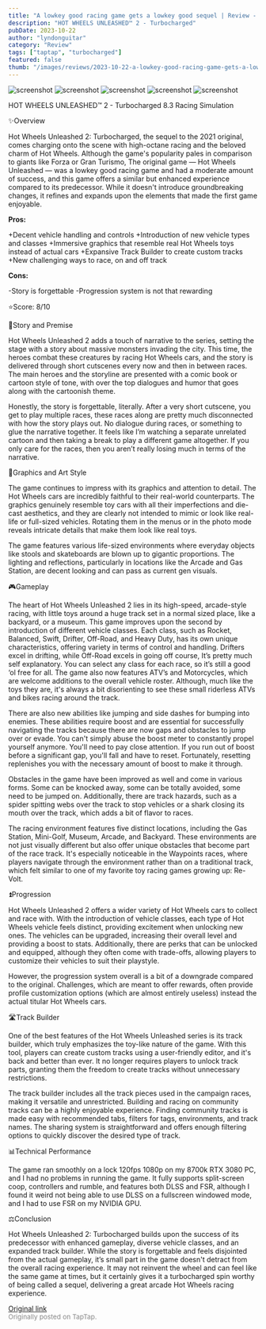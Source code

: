 ```yaml
---
title: "A lowkey good racing game gets a lowkey good sequel | Review - Hot Wheels Unleashed 2: Turbocharged"
description: "HOT WHEELS UNLEASHED™ 2 - Turbocharged"
pubDate: 2023-10-22
author: "lyndonguitar"
category: "Review"
tags: ["taptap", "turbocharged"]
featured: false
thumb: "/images/reviews/2023-10-22-a-lowkey-good-racing-game-gets-a-lowkey-good-sequel--review---hot-wheels-unleashed-2-turb-0.avif"
---
```


<div class="gallery">
  <img src="/images/reviews/2023-10-22-a-lowkey-good-racing-game-gets-a-lowkey-good-sequel--review---hot-wheels-unleashed-2-turb-0.avif" alt="screenshot" />
  <img src="/images/reviews/2023-10-22-a-lowkey-good-racing-game-gets-a-lowkey-good-sequel--review---hot-wheels-unleashed-2-turb-1.avif" alt="screenshot" />
  <img src="/images/reviews/2023-10-22-a-lowkey-good-racing-game-gets-a-lowkey-good-sequel--review---hot-wheels-unleashed-2-turb-2.avif" alt="screenshot" />
  <img src="/images/reviews/2023-10-22-a-lowkey-good-racing-game-gets-a-lowkey-good-sequel--review---hot-wheels-unleashed-2-turb-3.avif" alt="screenshot" />
  <img src="/images/reviews/2023-10-22-a-lowkey-good-racing-game-gets-a-lowkey-good-sequel--review---hot-wheels-unleashed-2-turb-4.avif" alt="screenshot" />
</div>

HOT WHEELS UNLEASHED™ 2 - Turbocharged
8.3
Racing
Simulation

✨Overview

Hot Wheels Unleashed 2: Turbocharged, the sequel to the 2021 original, comes charging onto the scene with high-octane racing and the beloved charm of Hot Wheels. Although the game's popularity pales in comparison to giants like Forza or Gran Turismo, The original game — Hot Wheels Unleashed — was a lowkey good racing game and had a moderate amount of success, and this game offers a similar but enhanced experience compared to its predecessor. While it doesn't introduce groundbreaking changes, it refines and expands upon the elements that made the first game enjoyable.


**Pros:**


+Decent vehicle handling and controls
+Introduction of new vehicle types and classes
+Immersive graphics that resemble real Hot Wheels toys instead of actual cars
+Expansive Track Builder to create custom tracks
+New challenging ways to race, on and off track


**Cons:**


-Story is forgettable
-Progression system is not that rewarding

⭐️Score: 8/10

📖Story and Premise

Hot Wheels Unleashed 2 adds a touch of narrative to the series, setting the stage with a story about massive monsters invading the city. This time, the heroes combat these creatures by racing Hot Wheels cars, and the story is delivered through short cutscenes every now and then in between races. The main heroes and the storyline are presented with a comic book or cartoon style of tone, with over the top dialogues and humor that goes along with the cartoonish theme.

Honestly, the story is forgettable, literally. After a very short cutscene, you get to play multiple races, these races along are pretty much disconnected with how the story plays out. No dialogue during races, or something to glue the narrative together. It feels like I’m watching a separate unrelated cartoon and then taking a break to play a different game altogether. If you only care for the races, then you aren’t really losing much in terms of the narrative.

🎨Graphics and Art Style

The game continues to impress with its graphics and attention to detail. The Hot Wheels cars are incredibly faithful to their real-world counterparts. The graphics genuinely resemble toy cars with all their imperfections and die-cast aesthetics, and they are clearly not intended to mimic or look like real-life or full-sized vehicles. Rotating them in the menus or in the photo mode reveals intricate details that make them look like real toys.

The game features various life-sized environments where everyday objects like stools and skateboards are blown up to gigantic proportions. The lighting and reflections, particularly in locations like the Arcade and Gas Station, are decent looking and can pass as current gen visuals.

🎮Gameplay

The heart of Hot Wheels Unleashed 2 lies in its high-speed, arcade-style racing, with little toys around a huge track set in a normal sized place, like a backyard, or a museum. This game improves upon the second by introduction of different vehicle classes. Each class, such as Rocket, Balanced, Swift, Drifter, Off-Road, and Heavy Duty, has its own unique characteristics, offering variety in terms of control and handling. Drifters excel in drifting, while Off-Road excels in going off course, It’s pretty much self explanatory. You can select any class for each race, so it’s still a good ‘ol free for all. The game also now features ATV’s and Motorcycles, which are welcome additions to the overall vehicle roster.  Although, much like the toys they are, it's always a bit disorienting to see these small riderless ATVs and bikes racing around the track.

There are also new abilities like jumping and side dashes for bumping into enemies. These abilities require boost and are essential for successfully navigating the tracks because there are now gaps and obstacles to jump over or evade. You can't simply abuse the boost meter to constantly propel yourself anymore. You'll need to pay close attention. If you run out of boost before a significant gap, you'll fall and have to reset. Fortunately, resetting replenishes you with the necessary amount of boost to make it through.

Obstacles in the game have been improved as well and come in various forms. Some can be knocked away, some can be totally avoided, some need to be jumped on. Additionally, there are track hazards, such as a spider spitting webs over the track to stop vehicles or a shark closing its mouth over the track, which adds a bit of flavor to races.

The racing environment features five distinct locations, including the Gas Station, Mini-Golf, Museum, Arcade, and Backyard. These environments are not just visually different but also offer unique obstacles that become part of the race track. It's especially noticeable in the Waypoints races, where players navigate through the environment rather than on a traditional track, which felt similar to one of my favorite toy racing games growing up: Re-Volt.

⏫Progression

Hot Wheels Unleashed 2 offers a wider variety of Hot Wheels cars to collect and race with. With the introduction of vehicle classes, each type of Hot Wheels vehicle feels distinct, providing excitement when unlocking new ones. The vehicles can be upgraded, increasing their overall level and providing a boost to stats. Additionally, there are perks that can be unlocked and equipped, although they often come with trade-offs, allowing players to customize their vehicles to suit their playstyle.

However, the progression system overall is a bit of a downgrade compared to the original. Challenges, which are meant to offer rewards, often provide profile customization options (which are almost entirely useless) instead the actual titular Hot Wheels cars.

🛣Track Builder

One of the best features of the Hot Wheels Unleashed series is its track builder, which truly emphasizes the toy-like nature of the game. With this tool, players can create custom tracks using a user-friendly editor, and it's back and better than ever. It no longer requires players to unlock track parts, granting them the freedom to create tracks without unnecessary restrictions.

The track builder includes all the track pieces used in the campaign races, making it versatile and unrestricted. Building and racing on community tracks can be a highly enjoyable experience. Finding community tracks is made easy with recommended tabs, filters for tags, environments, and track names. The sharing system is straightforward and offers enough filtering options to quickly discover the desired type of track.

📊Technical Performance

The game ran smoothly on a lock 120fps 1080p on my 8700k RTX 3080 PC, and I had no problems in running the game. It fully supports split-screen coop, controllers and rumble, and features both DLSS and FSR, although I found it weird not being able to use DLSS on a fullscreen windowed mode, and I had to use FSR on my NVIDIA GPU.

⚖️Conclusion

Hot Wheels Unleashed 2: Turbocharged builds upon the success of its predecessor with enhanced gameplay, diverse vehicle classes, and an expanded track builder. While the story is forgettable and feels disjointed from the actual gameplay, it’s small part in the game doesn't detract from the overall racing experience. It may not reinvent the wheel and can feel like the same game at times, but it certainly gives it a turbocharged spin worthy of being called a sequel, delivering a great arcade Hot Wheels racing experience.

[Original link](https://www.taptap.io/post/6463800)<br><span style="font-size: 0.95em; color: #888;">Originally posted on TapTap.</span>
